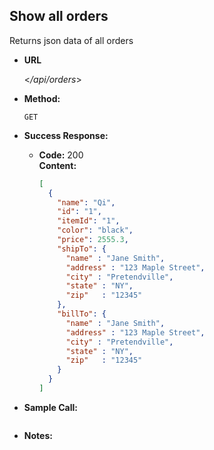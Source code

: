 **Show all orders**
----
Returns json data of all orders

* **URL**

  <_/api/orders_>

* **Method:**

  `GET` 

* **Success Response:**

  * **Code:** 200 <br />
    **Content:** 
    ```json
    [
      {
        "name": "Qi",
        "id": "1",
        "itemId": "1",
        "color": "black",
        "price": 2555.3,
        "shipTo": {
          "name" : "Jane Smith",
          "address" : "123 Maple Street",
          "city" : "Pretendville",
          "state" : "NY",
          "zip"   : "12345"
        },
        "billTo": {
          "name" : "Jane Smith",
          "address" : "123 Maple Street",
          "city" : "Pretendville",
          "state" : "NY",
          "zip"   : "12345"
        }
      }
    ]
    ```

* **Sample Call:**

   ```javascript

   ```

* **Notes:**

 